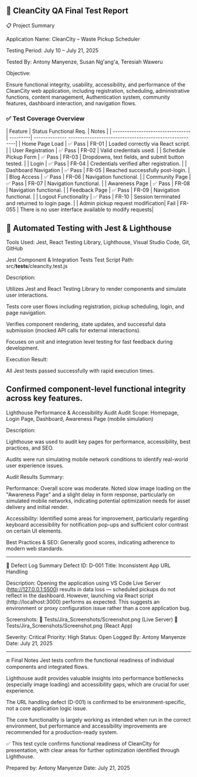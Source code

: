 🧪 CleanCity QA Final Test Report
---
📋 Project Summary

Application Name: CleanCity – Waste Pickup Scheduler<br>

Testing Period: July 10 – July 21, 2025 <br>

Tested By: Antony Manyenze, Susan Ng'ang'a, Teresiah Waweru

Objective:

Ensure functional integrity, usability, accessibility, and performance of the CleanCity web application, including registration, scheduling, administrative functions, content management, Authentication system, community features, dashboard interaction, and navigation flows.

### ✅ Test Coverage Overview

| Feature                          | Status    Functional Req. | Notes                                                 |
| ---------------------------------| ---------| --------------  -------------------------------------------------------|
| Home Page Load                   | ✅ Pass | FR-01          | Loaded correctly via React script.                     |
| User Registration                | ✅ Pass | FR-02          | Valid credentials used.                                |
| Schedule Pickup Form             | ✅ Pass | FR-03          | Dropdowns, text fields, and submit button tested.      |
| Login                            | ✅ Pass | FR-04          | Credentials verified after registration.               |
| Dashboard Navigation             | ✅ Pass | FR-05          | Reached successfully post-login.                       |
| Blog Access                      | ✅ Pass | FR-06          | Navigation functional.                                 |
| Community Page                   | ✅ Pass | FR-07          | Navigation functional.                                 |
| Awareness Page                   | ✅ Pass | FR-08          | Navigation functional.                                 |
| Feedback Page                    | ✅ Pass | FR-09          | Navigation functional.                                 |
| Logout Functionality             | ✅ Pass | FR-10          | Session terminated and returned to login page.         |
| Admin pickup request modification| Fail     | FR-055         | There is no user interface available to modify requests|

🧪 Automated Testing with Jest & Lighthouse
---
Tools Used: Jest, React Testing Library, Lighthouse, Visual Studio Code, Git, GitHub

Jest Component & Integration Tests
Test Script Path: src/__tests__/cleancity.test.js

Description:

Utilizes Jest and React Testing Library to render components and simulate user interactions.

Tests core user flows including registration, pickup scheduling, login, and page navigation.

Verifies component rendering, state updates, and successful data submission (mocked API calls for external interactions).

Focuses on unit and integration level testing for fast feedback during development.

Execution Result:

All Jest tests passed successfully with rapid execution times.

Confirmed component-level functional integrity across key features.
---

Lighthouse Performance & Accessibility Audit
Audit Scope: Homepage, Login Page, Dashboard, Awareness Page (mobile simulation)

Description:

Lighthouse was used to audit key pages for performance, accessibility, best practices, and SEO.

Audits were run simulating mobile network conditions to identify real-world user experience issues.

Audit Results Summary:

Performance: Overall score was moderate. Noted slow image loading on the "Awareness Page" and a slight delay in form response, particularly on simulated mobile networks, indicating potential optimization needs for asset delivery and initial render.

Accessibility: Identified some areas for improvement, particularly regarding keyboard accessibility for notification pop-ups and sufficient color contrast on certain UI elements.

Best Practices & SEO: Generally good scores, indicating adherence to modern web standards.

---

📂 Defect Log Summary
Defect ID: D-001
Title: Inconsistent App URL Handling

Description:
Opening the application using VS Code Live Server (http://127.0.0.1:5500) results in data loss — scheduled pickups do not reflect in the dashboard. However, launching via React script (http://localhost:3000) performs as expected. This suggests an environment or proxy configuration issue rather than a core application bug.

Screenshots:
📎 Tests/Jira_Screenshots/Screenshot.png (Live Server)
📎 Tests/Jira_Screenshots/Screenshot.png (React App)

Severity: Critical
Priority: High
Status: Open
Logged By: Antony Manyenze
Date: July 21, 2025

---
🔚 Final Notes
Jest tests confirm the functional readiness of individual components and integrated flows.

Lighthouse audit provides valuable insights into performance bottlenecks (especially image loading) and accessibility gaps, which are crucial for user experience.

The URL handling defect (D-001) is confirmed to be environment-specific, not a core application logic issue.

The core functionality is largely working as intended when run in the correct environment, but performance and accessibility improvements are recommended for a production-ready system.

✅ This test cycle confirms functional readiness of CleanCity for presentation, with clear areas for further optimization identified through Lighthouse.

Prepared by: Antony Manyenze
Date: July 21, 2025
